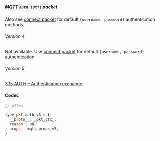 ##### MQTT `auth [0xf]` packet

Also see [connect packet](../mqtt_codec_connect.md) for default `{username, password}` authentication methods.

###### Version 4

Not available. Use [connect packet](../mqtt_codec_connect.md) for default `{username, password}` authentication.


###### Version 5

[3.15 AUTH – Authentication exchange](https://docs.oasis-open.org/mqtt/mqtt/v5.0/os/mqtt-v5.0-os.html#_Toc3901217)


#### Codec

```javascript
// @flow

type pkt_auth_v5 = {
  __proto__: _pkt_ctx_,
  reason : u8,
  props : mqtt_props_v5,
}
```

